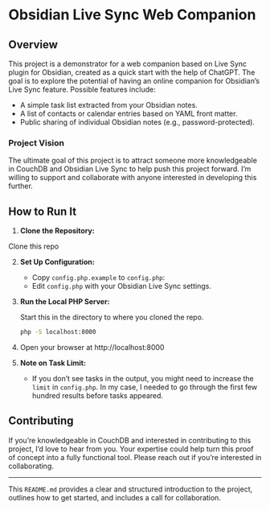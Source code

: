 # Obsidian Live Sync Web Companion

## Overview

This project is a demonstrator for a web companion based on Live Sync plugin for Obsidian, created as a quick start with the help of ChatGPT. The goal is to explore the potential of having an online companion for Obsidian’s Live Sync feature. Possible features include:

- A simple task list extracted from your Obsidian notes.
- A list of contacts or calendar entries based on YAML front matter.
- Public sharing of individual Obsidian notes (e.g., password-protected).

### Project Vision

The ultimate goal of this project is to attract someone more knowledgeable in CouchDB and Obsidian Live Sync to help push this project forward. I’m willing to support and collaborate with anyone interested in developing this further.

## How to Run It

1. **Clone the Repository:**

Clone this repo

2. **Set Up Configuration:**

   - Copy `config.php.example` to `config.php`:
   - Edit `config.php` with your Obsidian Live Sync settings.

3. **Run the Local PHP Server:**

    Start this in the directory to where you cloned the repo.
   ```bash
   php -S localhost:8000
   ```

4. Open your browser at http://localhost:8000

5. **Note on Task Limit:**

   - If you don’t see tasks in the output, you might need to increase the `limit` in `config.php`. In my case, I needed to go through the first few hundred results before tasks appeared.

## Contributing

If you’re knowledgeable in CouchDB and interested in contributing to this project, I’d love to hear from you. Your expertise could help turn this proof of concept into a fully functional tool. Please reach out if you’re interested in collaborating.

---

This `README.md` provides a clear and structured introduction to the project, outlines how to get started, and includes a call for collaboration.
